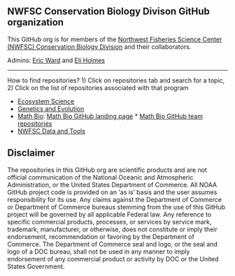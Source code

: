 ## NWFSC Conservation Biology Divison GitHub organization

This GitHub org is for members of the [Northwest Fisheries Science Center (NWFSC) Conservation Biology Division](https://www.fisheries.noaa.gov/about/conservation-biology-division-northwest-fisheries-science-center) and their collaborators. 

Admins: [Eric Ward](https://github.com/ericward-noaa) and [Eli Holmes](https://github.com/eeholmes)

<hr>

How to find repositories? 1) Click on repositories tab and search for a topic, 2) Click on the list of repositories associated with that program

  - [Ecosystem Science](https://www.fisheries.noaa.gov/west-coast/science-data/ecosystem-science-pacific-northwest)
  - [Genetics and Evolution](https://www.fisheries.noaa.gov/west-coast/science-data/genetics-and-evolution-pacific-northwest)
  - [Math Bio](https://www.fisheries.noaa.gov/west-coast/science-data/mathematical-biology-and-systems-monitoring-pacific-northwest): [Math Bio GitHub landing page](https://nwfsc-cb.github.io/nwfsc-math-bio/) * [Math Bio GitHub team repositories](https://github.com/orgs/nwfsc-cb/teams/mathbio/repositories)
  - [NWFSC Data and Tools](https://www.fisheries.noaa.gov/west-coast/science-data/northwest-fisheries-science-center-data-products-and-tools)

## Disclaimer

The repositories in this GitHub org are scientific products and are not official communication of the National Oceanic and Atmospheric Administration, or the United States Department of Commerce. All NOAA GitHub project code is provided on an ‘as is’ basis and the user assumes responsibility for its use. Any claims against the Department of Commerce or Department of Commerce bureaus stemming from the use of this GitHub project will be governed by all applicable Federal law. Any reference to specific commercial products, processes, or services by service mark, trademark, manufacturer, or otherwise, does not constitute or imply their endorsement, recommendation or favoring by the Department of Commerce. The Department of Commerce seal and logo, or the seal and logo of a DOC bureau, shall not be used in any manner to imply endorsement of any commercial product or activity by DOC or the United States Government.
